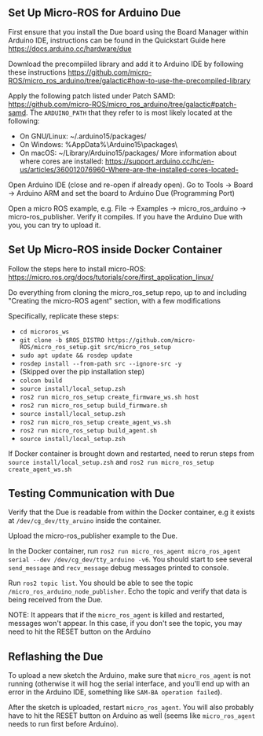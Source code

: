 ## Set Up Micro-ROS for Arduino Due

First ensure that you install the Due board using the Board Manager within Arduino IDE, instructions can be found in the Quickstart Guide here https://docs.arduino.cc/hardware/due

Download the precompiiled library and add it to Arduino IDE by following these instructions https://github.com/micro-ROS/micro_ros_arduino/tree/galactic#how-to-use-the-precompiled-library

Apply the following patch listed under Patch SAMD: https://github.com/micro-ROS/micro_ros_arduino/tree/galactic#patch-samd. The `ARDUINO_PATH` that they refer to is most likely located at the following:
- On GNU/Linux: ~/.arduino15/packages/
- On Windows: %AppData%\Arduino15\packages\
- On macOS: ~/Library/Arduino15/packages/
More information about where cores are installed: https://support.arduino.cc/hc/en-us/articles/360012076960-Where-are-the-installed-cores-located-

Open Arduino IDE (close and re-open if already open). Go to Tools -> Board -> Arduino ARM and set the board to Arduino Due  (Programming Port)

Open a micro ROS example, e.g. File -> Examples -> micro_ros_arduino -> micro-ros_publisher. Verify it compiles. If you have the Arduino Due with you, you can try to upload it. 

## Set Up Micro-ROS inside Docker Container

Follow the steps here to install micro-ROS: https://micro.ros.org/docs/tutorials/core/first_application_linux/

Do everything from cloning the micro_ros_setup repo, up to and including "Creating the micro-ROS agent" section, with a few modifications

Specifically, replicate these steps:
* `cd microros_ws`
* `git clone -b $ROS_DISTRO https://github.com/micro-ROS/micro_ros_setup.git src/micro_ros_setup`
* `sudo apt update && rosdep update`
* `rosdep install --from-path src --ignore-src -y`
* (Skipped over the pip installation step)
* `colcon build`
* `source install/local_setup.zsh`
* `ros2 run micro_ros_setup create_firmware_ws.sh host`
* `ros2 run micro_ros_setup build_firmware.sh`
* `source install/local_setup.zsh`
* `ros2 run micro_ros_setup create_agent_ws.sh`
* `ros2 run micro_ros_setup build_agent.sh`
* `source install/local_setup.zsh`

If Docker container is brought down and restarted, need to rerun steps from `source install/local_setup.zsh` and `ros2 run micro_ros_setup create_agent_ws.sh`

## Testing Communication with Due

Verify that the Due is readable from within the Docker container, e.g it exists at `/dev/cg_dev/tty_aruino` inside the container.

Upload the micro-ros_publisher example to the Due.

In the Docker container, run `ros2 run micro_ros_agent micro_ros_agent serial --dev /dev/cg_dev/tty_arduino -v6`. You should start to see several `send_message` and `recv_message` debug messages printed to console.

Run `ros2 topic list`. You should be able to see the topic `/micro_ros_arduino_node_publisher`. Echo the topic and verify that data is being received from the Due.

NOTE: It appears that if the `micro_ros_agent` is killed and restarted, messages won't appear. In this case, if you don't see the topic, you may need to hit the RESET button on the Arduino

## Reflashing the Due

To upload a new sketch the Arduino, make sure that `micro_ros_agent` is not running (otherwise it will hog the serial interface, and you'll end up with an error in the Arduino IDE, something like `SAM-BA operation failed`).

After the sketch is uploaded, restart `micro_ros_agent`. You will also probably have to hit the RESET button on Arduino as well (seems like `micro_ros_agent` needs to run first before Arduino).
